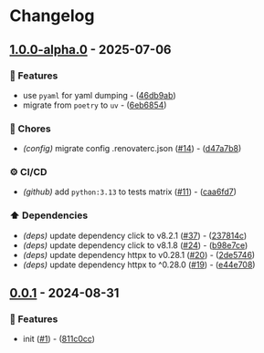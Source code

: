 # Changelog

## [1.0.0-alpha.0](https://github.com/DeadNews/galaxy-update/compare/v0.0.1...v1.0.0-alpha.0) - 2025-07-06

### 🚀 Features

- use `pyaml` for yaml dumping - ([46db9ab](https://github.com/DeadNews/galaxy-update/commit/46db9ab966a88f2cbf19bc89d2d38894272f7a1f))
- migrate from `poetry` to `uv` - ([6eb6854](https://github.com/DeadNews/galaxy-update/commit/6eb685446aaf363a3bf2f67b34c7be94975c2061))

### 🧹 Chores

- _(config)_ migrate config .renovaterc.json ([#14](https://github.com/deadnews/galaxy-update/issues/14)) - ([d47a7b8](https://github.com/DeadNews/galaxy-update/commit/d47a7b8b22b2381658a4398da1320654a6045aec))

### ⚙️ CI/CD

- _(github)_ add `python:3.13` to tests matrix ([#11](https://github.com/deadnews/galaxy-update/issues/11)) - ([caa6fd7](https://github.com/DeadNews/galaxy-update/commit/caa6fd7755c6e38b941a617aa20e532e16e152ed))

### ⬆️ Dependencies

- _(deps)_ update dependency click to v8.2.1 ([#37](https://github.com/deadnews/galaxy-update/issues/37)) - ([237814c](https://github.com/DeadNews/galaxy-update/commit/237814c6990bb99a96fdf4725f16906c128bbd4e))
- _(deps)_ update dependency click to v8.1.8 ([#24](https://github.com/deadnews/galaxy-update/issues/24)) - ([b98e7ce](https://github.com/DeadNews/galaxy-update/commit/b98e7ce2148e2549669f4b48037f151dd95d1644))
- _(deps)_ update dependency httpx to v0.28.1 ([#20](https://github.com/deadnews/galaxy-update/issues/20)) - ([2de5746](https://github.com/DeadNews/galaxy-update/commit/2de5746159fd030b036d3b0d9c5f21d3d3a6e258))
- _(deps)_ update dependency httpx to ^0.28.0 ([#19](https://github.com/deadnews/galaxy-update/issues/19)) - ([e44e708](https://github.com/DeadNews/galaxy-update/commit/e44e708610dfa076129013521bcd96911ace7a5b))

## [0.0.1](https://github.com/DeadNews/galaxy-update/commits/v0.0.1) - 2024-08-31

### 🚀 Features

- init ([#1](https://github.com/deadnews/galaxy-update/issues/1)) - ([811c0cc](https://github.com/DeadNews/galaxy-update/commit/811c0cc0adaeaed37ceda7f1d887bd877303c5d1))

<!-- generated by git-cliff -->
